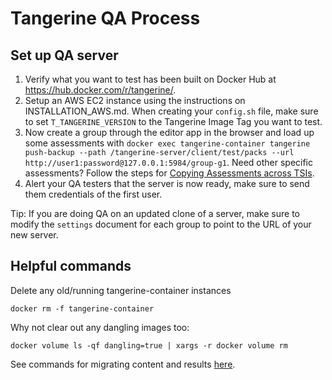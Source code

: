 # Tangerine QA Process


## Set up QA server

1. Verify what you want to test has been built on Docker Hub at https://hub.docker.com/r/tangerine/. 
2. Setup an AWS EC2 instance using the instructions on INSTALLATION_AWS.md. When creating your `config.sh` file, make sure to set `T_TANGERINE_VERSION` to the Tangerine Image Tag you want to test. 
3. Now create a group through the editor app in the browser and load up some assessments with `docker exec tangerine-container tangerine push-backup --path /tangerine-server/client/test/packs --url http://user1:password@127.0.0.1:5984/group-g1`. Need other specific assessments? Follow the steps for [Copying Assessments across TSIs](https://github.com/ICTatRTI/Tangerine-Team/blob/master/copying-assessments-across-TSIs.md).
4. Alert your QA testers that the server is now ready, make sure to send them credentials of the first user.

Tip: If you are doing QA on an updated clone of a server, make sure to modify the `settings` document for each group to point to the URL of your new server. 


## Helpful commands    

Delete any old/running tangerine-container instances

    docker rm -f tangerine-container
    
Why not clear out any dangling images too:

    docker volume ls -qf dangling=true | xargs -r docker volume rm

See commands for migrating content and results [here](migrating-results-and-content.md).
